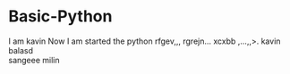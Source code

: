 # Basic-Python
I am kavin 
Now I am started the python 
rfgev,,,
rgrejn...
xcxbb
,...,,>.
kavin 
balasd  
sangeee
milin

